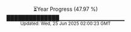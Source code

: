 <p align="center">
⏳Year Progress (47.97 %) <br>
██████████████▁▁▁▁▁▁▁▁▁▁▁▁▁▁▁▁ <br>
<sub>Updated: Wed, 25 Jun 2025 02:00:23 GMT</sub>
</p>

